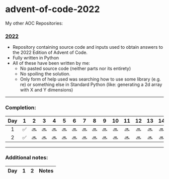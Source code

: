 # advent-of-code-2022
My other AOC Repositories:
### [2022](https://github.com/itsbudyn/advent-of-code-2022)

- Repository containing source code and inputs used to obtain answers to the 2022 Edition of Advent of Code. <br>
- Fully written in Python
- All of these have been written by me:
  - No pasted source code (neither parts nor its entirety)
  - No spoiling the solution.
  - Only form of help used was searching how to use some library (e.g. re) or something else in Standard Python (like: generating a 2d array with X and Y dimensions) <br>
  
---
### Completion:
|Day|1|2|3|4|5|6|7|8|9|10|11|12|13|14|15|16|17|18|19|20|21|22|23|24|25|
|:-:|:-:|:-:|:-:|:-:|:-:|:-:|:-:|:-:|:-:|:-:|:-:|:-:|:-:|:-:|:-:|:-:|:-:|:-:|:-:|:-:|:-:|:-:|:-:|:-:|:-:|
|1|✅|🔜|🔜|🔜|🔜|🔜|🔜|🔜|🔜|🔜|🔜|🔜|🔜|🔜|🔜|🔜|🔜|🔜|🔜|🔜|🔜|🔜|🔜|🔜|🔜|
|2|✅|🔜|🔜|🔜|🔜|🔜|🔜|🔜|🔜|🔜|🔜|🔜|🔜|🔜|🔜|🔜|🔜|🔜|🔜|🔜|🔜|🔜|🔜|🔜|🔜|

---
### Additional notes:
|Day|1|2|Notes|
|:-:|:-:|:-:|:---:|
